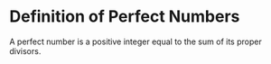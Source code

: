 # Definition of Perfect Numbers
A perfect number is a positive integer equal to the sum of its proper divisors.